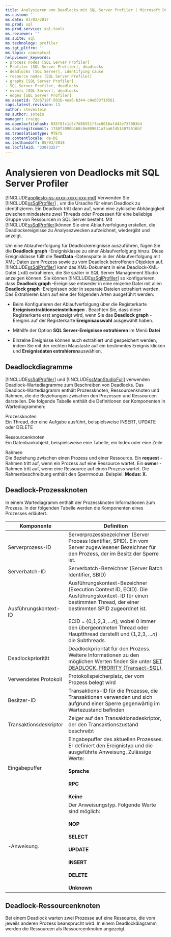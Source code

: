 ```yaml
---
title: Analysieren von Deadlocks mit SQL Server Profiler | Microsoft Docs
ms.custom: ''
ms.date: 03/03/2017
ms.prod: sql
ms.prod_service: sql-tools
ms.reviewer: ''
ms.suite: sql
ms.technology: profiler
ms.tgt_pltfrm: ''
ms.topic: conceptual
helpviewer_keywords:
- process nodes [SQL Server Profiler]
- Profiler [SQL Server Profiler], deadlocks
- deadlocks [SQL Server], identifying cause
- resource nodes [SQL Server Profiler]
- graphs [SQL Server Profiler]
- SQL Server Profiler, deadlocks
- events [SQL Server], deadlocks
- edges [SQL Server Profiler]
ms.assetid: 72d6718f-501b-4ea6-b344-c0e653f19561
caps.latest.revision: 13
author: stevestein
ms.author: sstein
manager: craigg
ms.openlocfilehash: 835f8fc1c5c7d86551ffac0616afd42e737083b4
ms.sourcegitcommit: 1740f3090b168c0e809611a7aa6fd514075616bf
ms.translationtype: MTE75
ms.contentlocale: de-DE
ms.lasthandoff: 05/03/2018
ms.locfileid: "33073257"
---
```

# <a name="analyze-deadlocks-with-sql-server-profiler"></a>Analysieren von Deadlocks mit SQL Server Profiler
[!INCLUDE[appliesto-ss-xxxx-xxxx-xxx-md](../../includes/appliesto-ss-xxxx-xxxx-xxx-md.md)]
  Verwenden Sie [!INCLUDE[ssSqlProfiler](../../includes/sssqlprofiler-md.md)] , um die Ursache für einen Deadlock zu identifizieren. Ein Deadlock tritt dann auf, wenn eine zyklische Abhängigkeit zwischen mindestens zwei Threads oder Prozessen für eine beliebige Gruppe von Ressourcen in SQL Server besteht. Mit [!INCLUDE[ssSqlProfiler](../../includes/sssqlprofiler-md.md)]können Sie eine Ablaufverfolgung erstellen, die Deadlockereignisse zu Analysezwecken aufzeichnet, wiedergibt und anzeigt.  
  
 Um eine Ablaufverfolgung für Deadlockereignisse auszuführen, fügen Sie die **Deadlock graph** -Ereignisklasse zu einer Ablaufverfolgung hinzu. Diese Ereignisklasse füllt die **TextData** -Datenspalte in der Ablaufverfolgung mit XML-Daten zum Prozess sowie zu vom Deadlock betroffenen Objekten auf. [!INCLUDE[ssSqlProfiler](../../includes/sssqlprofiler-md.md)] kann das XML-Dokument in eine Deadlock-XML-Datei (.xdl) extrahieren, die Sie später in SQL Server Management Studio anzeigen können. Sie können [!INCLUDE[ssSqlProfiler](../../includes/sssqlprofiler-md.md)] so konfigurieren, dass **Deadlock graph** -Ereignisse entweder in eine einzelne Datei mit allen **Deadlock graph** -Ereignissen oder in separate Dateien extrahiert werden. Das Extrahieren kann auf eine der folgenden Arten ausgeführt werden:  
  
-   Beim Konfigurieren der Ablaufverfolgung über die Registerkarte **Ereignisextraktionseinstellungen** . Beachten Sie, dass diese Registerkarte erst angezeigt wird, wenn Sie das **Deadlock graph** -Ereignis auf der Registerkarte **Ereignisauswahl** ausgewählt haben.  
  
-   Mithilfe der Option **SQL Server-Ereignisse extrahieren** im Menü **Datei**  
  
-   Einzelne Ereignisse können auch extrahiert und gespeichert werden, indem Sie mit der rechten Maustaste auf ein bestimmtes Ereignis klicken und **Ereignisdaten extrahieren**auswählen.  
  
## <a name="deadlock-graphs"></a>Deadlockdiagramme  
 [!INCLUDE[ssSqlProfiler](../../includes/sssqlprofiler-md.md)] und [!INCLUDE[ssManStudioFull](../../includes/ssmanstudiofull-md.md)] verwenden Deadlock-Wartediagramme zum Beschreiben von Deadlocks. Das Deadlock-Wartediagramm enthält Prozessknoten, Ressourcenknoten und Rahmen, die die Beziehungen zwischen den Prozessen und Ressourcen darstellen. Die folgende Tabelle enthält die Definitionen der Komponenten in Wartediagrammen:  
  
 Prozessknoten  
 Ein Thread, der eine Aufgabe ausführt, beispielsweise INSERT, UPDATE oder DELETE  
  
 Ressourcenknoten  
 Ein Datenbankobjekt, beispielsweise eine Tabelle, ein Index oder eine Zeile  
  
 Rahmen  
 Die Beziehung zwischen einen Prozess und einer Ressource. Ein **request** -Rahmen tritt auf, wenn ein Prozess auf eine Ressource wartet. Ein **owner** -Rahmen tritt auf, wenn eine Ressource auf einen Prozess wartet. Die Rahmenbeschreibung enthält den Sperrmodus. Beispiel: **Modus: X**.  
  
## <a name="deadlock-process-node"></a>Deadlock-Prozessknoten  
 In einem Wartediagramm enthält der Prozessknoten Informationen zum Prozess. In der folgenden Tabelle werden die Komponenten eines Prozesses erläutert.  
  
|Komponente|Definition|  
|---------------|----------------|  
|Serverprozess-ID|Serverprozessbezeichner (Server Process Identifier, SPID). Ein vom Server zugewiesener Bezeichner für den Prozess, der im Besitz der Sperre ist.|  
|Serverbatch-ID|Serverbatch-Bezeichner (Server Batch Identifier, SBID)|  
|Ausführungskontext-ID|Ausführungskontext-Bezeichner (Execution Context ID, ECID). Die Ausführungskontext-ID für einen bestimmten Thread, der einer bestimmten SPID zugeordnet ist.<br /><br /> ECID = {0,1,2,3, *...n*}, wobei 0 immer den übergeordneten Thread oder Hauptthread darstellt und {1,2,3, *...n*} die Subthreads.|  
|Deadlockpriorität|Deadlockpriorität für den Prozess. Weitere Informationen zu den möglichen Werten finden Sie unter [SET DEADLOCK_PRIORITY &#40;Transact-SQL&#41;](../../t-sql/statements/set-deadlock-priority-transact-sql.md).|  
|Verwendetes Protokoll|Protokollspeicherplatz, der vom Prozess belegt wird|  
|Besitzer-ID|Transaktions-ID für die Prozesse, die Transaktionen verwenden und sich aufgrund einer Sperre gegenwärtig im Wartezustand befinden|  
|Transaktionsdeskriptor|Zeiger auf den Transaktionsdeskriptor, der den Transaktionszustand beschreibt|  
|Eingabepuffer|Eingabepuffer des aktuellen Prozesses. Er definiert den Ereignistyp und die ausgeführte Anweisung. Zulässige Werte:<br /><br /> **Sprache**<br /><br /> **RPC**<br /><br /> **Keine**|  
|-Anweisung.|Der Anweisungstyp. Folgende Werte sind möglich:<br /><br /> **NOP**<br /><br /> **SELECT**<br /><br /> **UPDATE**<br /><br /> **INSERT**<br /><br /> **DELETE**<br /><br /> **Unknown**|  
  
## <a name="deadlock-resource-node"></a>Deadlock-Ressourcenknoten  
 Bei einem Deadlock warten zwei Prozesse auf eine Ressource, die vom jeweils anderen Prozess beansprucht wird. In einem Deadlockdiagramm werden die Ressourcen als Ressourcenknoten angezeigt.  
  
  
